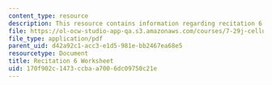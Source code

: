 ```yaml
---
content_type: resource
description: This resource contains information regarding recitation 6 worksheet
file: https://ol-ocw-studio-app-qa.s3.amazonaws.com/courses/7-29j-cellular-neurobiology-spring-2012/170f902c1473ccbaa7006dc09750c21e_MIT7_29JS12_Recitation6.pdf
file_type: application/pdf
parent_uid: d42a92c1-acc3-e1d5-981e-bb2467ea68e5
resourcetype: Document
title: Recitation 6 Worksheet
uid: 170f902c-1473-ccba-a700-6dc09750c21e
---
```

